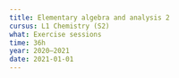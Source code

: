 ```yaml
---
title: Elementary algebra and analysis 2
cursus: L1 Chemistry (S2)
what: Exercise sessions
time: 36h
year: 2020–2021
date: 2021-01-01
---
```

